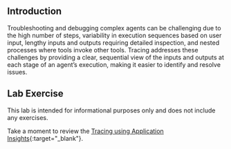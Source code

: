 ## Introduction

Troubleshooting and debugging complex agents can be challenging due to the high number of steps, variability in execution sequences based on user input, lengthy inputs and outputs requiring detailed inspection, and nested processes where tools invoke other tools. Tracing addresses these challenges by providing a clear, sequential view of the inputs and outputs at each stage of an agent’s execution, making it easier to identify and resolve issues.

## Lab Exercise

This lab is intended for informational purposes only and does not include any exercises.

Take a moment to review the [Tracing using Application Insights](https://learn.microsoft.com/azure/ai-services/agents/concepts/tracing){:target="_blank"}.
